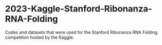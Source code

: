 # 2023-Kaggle-Stanford-Ribonanza-RNA-Folding
Codes and datasets that were used for the Stanford Ribonanza RNA Folding competition hosted by the Kaggle.
